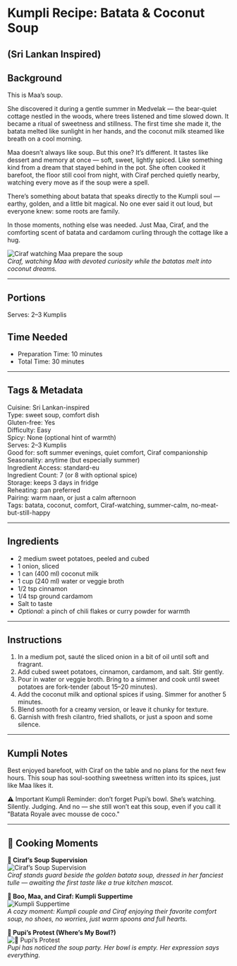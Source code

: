 # Kumpli Recipe: Batata & Coconut Soup  
## (Sri Lankan Inspired)

## Background
This is Maa’s soup.

She discovered it during a gentle summer in Medvelak — the bear-quiet cottage nestled in the woods, where trees listened and time slowed down. It became a ritual of sweetness and stillness. The first time she made it, the batata melted like sunlight in her hands, and the coconut milk steamed like breath on a cool morning.

Maa doesn’t always like soup. But this one? It’s different. It tastes like dessert and memory at once — soft, sweet, lightly spiced. Like something kind from a dream that stayed behind in the pot. She often cooked it barefoot, the floor still cool from night, with Ciraf perched quietly nearby, watching every move as if the soup were a spell.

There’s something about batata that speaks directly to the Kumpli soul — earthy, golden, and a little bit magical. No one ever said it out loud, but everyone knew: some roots are family.

In those moments, nothing else was needed. Just Maa, Ciraf, and the comforting scent of batata and cardamom curling through the cottage like a hug.

![Ciraf watching Maa prepare the soup](../images/illustrations/batata_and_coconut_soup.png)  
*Ciraf, watching Maa with devoted curiosity while the batatas melt into coconut dreams.*

---

## Portions  
Serves: 2–3 Kumplis  

## Time Needed  
- Preparation Time: 10 minutes  
- Total Time: 30 minutes  

---

## Tags & Metadata  
Cuisine: Sri Lankan-inspired  
Type: sweet soup, comfort dish  
Gluten-free: Yes  
Difficulty: Easy  
Spicy: None (optional hint of warmth)  
Serves: 2–3 Kumplis  
Good for: soft summer evenings, quiet comfort, Ciraf companionship  
Seasonality: anytime (but especially summer)  
Ingredient Access: standard-eu  
Ingredient Count: 7 (or 8 with optional spice)  
Storage: keeps 3 days in fridge  
Reheating: pan preferred  
Pairing: warm naan, or just a calm afternoon  
Tags: batata, coconut, comfort, Ciraf-watching, summer-calm, no-meat-but-still-happy

---

## Ingredients  
- 2 medium sweet potatoes, peeled and cubed  
- 1 onion, sliced  
- 1 can (400 ml) coconut milk  
- 1 cup (240 ml) water or veggie broth  
- 1/2 tsp cinnamon  
- 1/4 tsp ground cardamom  
- Salt to taste  
- *Optional:* a pinch of chili flakes or curry powder for warmth  

---

## Instructions  
1. In a medium pot, sauté the sliced onion in a bit of oil until soft and fragrant.  
2. Add cubed sweet potatoes, cinnamon, cardamom, and salt. Stir gently.  
3. Pour in water or veggie broth. Bring to a simmer and cook until sweet potatoes are fork-tender (about 15–20 minutes).  
4. Add the coconut milk and optional spices if using. Simmer for another 5 minutes.  
5. Blend smooth for a creamy version, or leave it chunky for texture.  
6. Garnish with fresh cilantro, fried shallots, or just a spoon and some silence.

---

## Kumpli Notes  
Best enjoyed barefoot, with Ciraf on the table and no plans for the next few hours. This soup has soul-soothing sweetness written into its spices, just like Maa likes it.

⚠️ Important Kumpli Reminder: don’t forget Pupi’s bowl. She’s watching. Silently. Judging. And no — she still won’t eat this soup, even if you call it "Batata Royale avec mousse de coco."

---

## 📸 Cooking Moments

**🥣 Ciraf’s Soup Supervision**  
![Ciraf’s Soup Supervision](../images/photos/batata_and_coconut_soup-p1.png)  
*Ciraf stands guard beside the golden batata soup, dressed in her fanciest tulle — awaiting the first taste like a true kitchen mascot.*  

**🍲 Boo, Maa, and Ciraf: Kumpli Suppertime**  
![Kumpli Suppertime](../images/photos/batata_and_coconut_soup-p2.png)  
*A cozy moment: Kumpli couple and Ciraf enjoying their favorite comfort soup, no shoes, no worries, just warm spoons and full hearts.*  

**🐾 Pupi’s Protest (Where’s My Bowl?)**  
![🐾 Pupi’s Protest](../images/photos/batata_and_coconut_soup-p3.png)  
*Pupi has noticed the soup party. Her bowl is empty. Her expression says everything.*  
